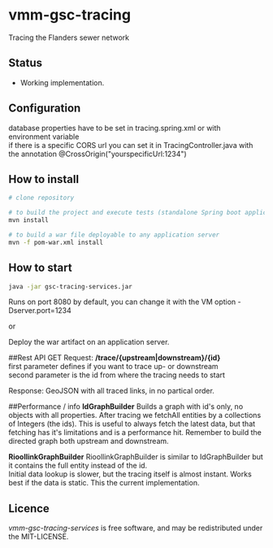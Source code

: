 # vmm-gsc-tracing
Tracing the Flanders sewer network

## Status
* Working implementation.

## Configuration
database properties have to be set in tracing.spring.xml or with environment variable<br />
if there is a specific CORS url you can set it in  TracingController.java with the annotation @CrossOrigin("yourspecificUrl:1234")

## How to install
```bash
# clone repository

# to build the project and execute tests (standalone Spring boot application)
mvn install

# to build a war file deployable to any application server
mvn -f pom-war.xml install
```

## How to start
```bash
java -jar gsc-tracing-services.jar
```
Runs on port 8080 by default, you can change it with the VM option -Dserver.port=1234

or

Deploy the war artifact on an application server.

##Rest API GET
Request:
**/trace/{upstream|downstream}/{id}**<br />
first parameter defines if you want to trace up- or downstream<br />
second parameter is the id from where the tracing needs to start

Response: GeoJSON with all traced links, in no partical order.

##Performance / info
**IdGraphBuilder**
Builds a graph with id's only, no objects with all properties.
After tracing we fetchAll entities by a collections of Integers (the ids).
This is useful to always fetch the latest data, but that fetching has it's limitations and is a performance hit.
Remember to build the directed graph both upstream and downstream.<br />

**RioollinkGraphBuilder**
RioollinkGraphBuilder is similar to IdGraphBuilder but it contains the full entity instead of the id.<br />
Initial data lookup is slower, but the tracing itself is almost instant.
Works best if the data is static. This the current implementation.

## Licence 
*vmm-gsc-tracing-services* is free software, and may be redistributed under the MIT-LICENSE.